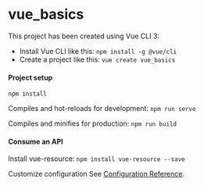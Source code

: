 # vue_basics

This project has been created using Vue CLI 3:

 - Install Vue CLI like this: ```npm install -g @vue/cli```
 - Create a project like this: ```vue create vue_basics```

#### Project setup
```
npm install
```

Compiles and hot-reloads for development: ```npm run serve```

Compiles and minifies for production: ```npm run build```

#### Consume an API

Install vue-resource: ```npm install vue-resource --save```


Customize configuration
See [Configuration Reference](https://cli.vuejs.org/config/).
